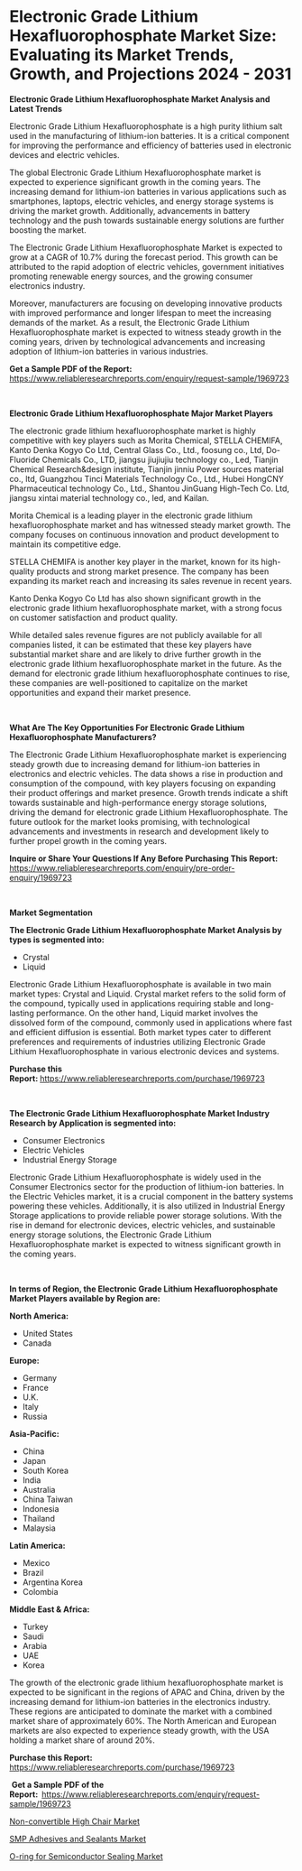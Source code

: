 <p><h1>Electronic Grade Lithium Hexafluorophosphate Market Size: Evaluating its Market Trends, Growth, and Projections 2024 - 2031</h1></p><p><strong>Electronic Grade Lithium Hexafluorophosphate Market Analysis and Latest Trends</strong></p>
<p><p>Electronic Grade Lithium Hexafluorophosphate is a high purity lithium salt used in the manufacturing of lithium-ion batteries. It is a critical component for improving the performance and efficiency of batteries used in electronic devices and electric vehicles.</p><p>The global Electronic Grade Lithium Hexafluorophosphate market is expected to experience significant growth in the coming years. The increasing demand for lithium-ion batteries in various applications such as smartphones, laptops, electric vehicles, and energy storage systems is driving the market growth. Additionally, advancements in battery technology and the push towards sustainable energy solutions are further boosting the market.</p><p>The Electronic Grade Lithium Hexafluorophosphate Market is expected to grow at a CAGR of 10.7% during the forecast period. This growth can be attributed to the rapid adoption of electric vehicles, government initiatives promoting renewable energy sources, and the growing consumer electronics industry.</p><p>Moreover, manufacturers are focusing on developing innovative products with improved performance and longer lifespan to meet the increasing demands of the market. As a result, the Electronic Grade Lithium Hexafluorophosphate market is expected to witness steady growth in the coming years, driven by technological advancements and increasing adoption of lithium-ion batteries in various industries.</p></p>
<p><strong>Get a Sample PDF of the Report:&nbsp;</strong> <a href="https://www.reliableresearchreports.com/enquiry/request-sample/1969723">https://www.reliableresearchreports.com/enquiry/request-sample/1969723</a></p>
<p>&nbsp;</p>
<p><strong>Electronic Grade Lithium Hexafluorophosphate Major Market Players</strong></p>
<p><p>The electronic grade lithium hexafluorophosphate market is highly competitive with key players such as Morita Chemical, STELLA CHEMIFA, Kanto Denka Kogyo Co Ltd, Central Glass Co., Ltd., foosung co., Ltd, Do-Fluoride Chemicals Co., LTD, jiangsu jiujiujiu technology co., Led, Tianjin Chemical Research&design institute, Tianjin jinniu Power sources material co., ltd, Guangzhou Tinci Materials Technology Co., Ltd., Hubei HongCNY Pharmaceutical technology Co., Ltd., Shantou JinGuang High-Tech Co. Ltd, jiangsu xintai material technology co., led, and Kailan.</p><p>Morita Chemical is a leading player in the electronic grade lithium hexafluorophosphate market and has witnessed steady market growth. The company focuses on continuous innovation and product development to maintain its competitive edge.</p><p>STELLA CHEMIFA is another key player in the market, known for its high-quality products and strong market presence. The company has been expanding its market reach and increasing its sales revenue in recent years.</p><p>Kanto Denka Kogyo Co Ltd has also shown significant growth in the electronic grade lithium hexafluorophosphate market, with a strong focus on customer satisfaction and product quality.</p><p>While detailed sales revenue figures are not publicly available for all companies listed, it can be estimated that these key players have substantial market share and are likely to drive further growth in the electronic grade lithium hexafluorophosphate market in the future. As the demand for electronic grade lithium hexafluorophosphate continues to rise, these companies are well-positioned to capitalize on the market opportunities and expand their market presence.</p></p>
<p>&nbsp;</p>
<p><strong>What Are The Key Opportunities For Electronic Grade Lithium Hexafluorophosphate Manufacturers?</strong></p>
<p><p>The Electronic Grade Lithium Hexafluorophosphate market is experiencing steady growth due to increasing demand for lithium-ion batteries in electronics and electric vehicles. The data shows a rise in production and consumption of the compound, with key players focusing on expanding their product offerings and market presence. Growth trends indicate a shift towards sustainable and high-performance energy storage solutions, driving the demand for electronic grade Lithium Hexafluorophosphate. The future outlook for the market looks promising, with technological advancements and investments in research and development likely to further propel growth in the coming years.</p></p>
<p><strong>Inquire or Share Your Questions If Any Before Purchasing This Report:</strong> <a href="https://www.reliableresearchreports.com/enquiry/pre-order-enquiry/1969723">https://www.reliableresearchreports.com/enquiry/pre-order-enquiry/1969723</a></p>
<p>&nbsp;</p>
<p><strong>Market Segmentation</strong></p>
<p><strong>The Electronic Grade Lithium Hexafluorophosphate Market Analysis by types is segmented into:</strong></p>
<p><ul><li>Crystal</li><li>Liquid</li></ul></p>
<p><p>Electronic Grade Lithium Hexafluorophosphate is available in two main market types: Crystal and Liquid. Crystal market refers to the solid form of the compound, typically used in applications requiring stable and long-lasting performance. On the other hand, Liquid market involves the dissolved form of the compound, commonly used in applications where fast and efficient diffusion is essential. Both market types cater to different preferences and requirements of industries utilizing Electronic Grade Lithium Hexafluorophosphate in various electronic devices and systems.</p></p>
<p><strong>Purchase this Report:&nbsp;</strong><a href="https://www.reliableresearchreports.com/purchase/1969723">https://www.reliableresearchreports.com/purchase/1969723</a></p>
<p>&nbsp;</p>
<p><strong>The Electronic Grade Lithium Hexafluorophosphate Market Industry Research by Application is segmented into:</strong></p>
<p><ul><li>Consumer Electronics</li><li>Electric Vehicles</li><li>Industrial Energy Storage</li></ul></p>
<p><p>Electronic Grade Lithium Hexafluorophosphate is widely used in the Consumer Electronics sector for the production of lithium-ion batteries. In the Electric Vehicles market, it is a crucial component in the battery systems powering these vehicles. Additionally, it is also utilized in Industrial Energy Storage applications to provide reliable power storage solutions. With the rise in demand for electronic devices, electric vehicles, and sustainable energy storage solutions, the Electronic Grade Lithium Hexafluorophosphate market is expected to witness significant growth in the coming years.</p></p>
<p>&nbsp;</p>
<p><strong>In terms of Region, the Electronic Grade Lithium Hexafluorophosphate Market Players available by Region are:</strong></p>
<p>
    <p> <strong> North America: </strong>
        <ul>
            <li>United States</li>
            <li>Canada</li>
        </ul>
        </p> 
    <p> <strong> Europe: </strong>
        <ul>
            <li>Germany</li>
            <li>France</li>
            <li>U.K.</li>
            <li>Italy</li>
            <li>Russia</li>
        </ul>
        </p> 
    <p> <strong> Asia-Pacific: </strong>
        <ul>
            <li>China</li>
            <li>Japan</li>
            <li>South Korea</li>
            <li>India</li>
            <li>Australia</li>
            <li>China Taiwan</li>
            <li>Indonesia</li>
            <li>Thailand</li>
            <li>Malaysia</li>
        </ul>
        </p> 
    <p> <strong> Latin America: </strong>
        <ul>
            <li>Mexico</li>
            <li>Brazil</li>
            <li>Argentina Korea</li>
            <li>Colombia</li>
        </ul>
        </p> 
    <p> <strong> Middle East & Africa: </strong>
        <ul>
            <li>Turkey</li>
            <li>Saudi</li>
            <li>Arabia</li>
            <li>UAE</li>
            <li>Korea</li>
        </ul>
    </p>
    </p>
<p><p>The growth of the electronic grade lithium hexafluorophosphate market is expected to be significant in the regions of APAC and China, driven by the increasing demand for lithium-ion batteries in the electronics industry. These regions are anticipated to dominate the market with a combined market share of approximately 60%. The North American and European markets are also expected to experience steady growth, with the USA holding a market share of around 20%.</p></p>
<p><strong>Purchase this Report: </strong><a href="https://www.reliableresearchreports.com/purchase/1969723">https://www.reliableresearchreports.com/purchase/1969723</a></p>
<p>&nbsp;<strong>Get a Sample PDF of the Report:&nbsp;&nbsp;</strong><a href="https://www.reliableresearchreports.com/enquiry/request-sample/1969723">https://www.reliableresearchreports.com/enquiry/request-sample/1969723</a></p>
<p><strong></strong></p>
<p><p><a href="https://issuu.com/reportprime-2/docs/non-convertible-high-chair-market-size-2030.pptx">Non-convertible High Chair Market</a></p><p><a href="https://github.com/eeaveuhhh/Market-Research-Report-List-1/blob/main/smp-adhesives-and-sealants-market.md">SMP Adhesives and Sealants Market</a></p><p><a href="https://github.com/brentleyjimmiealvaradoz4l1rea/Market-Research-Report-List-1/blob/main/o-ring-for-semiconductor-sealing-market.md">O-ring for Semiconductor Sealing Market</a></p></p>